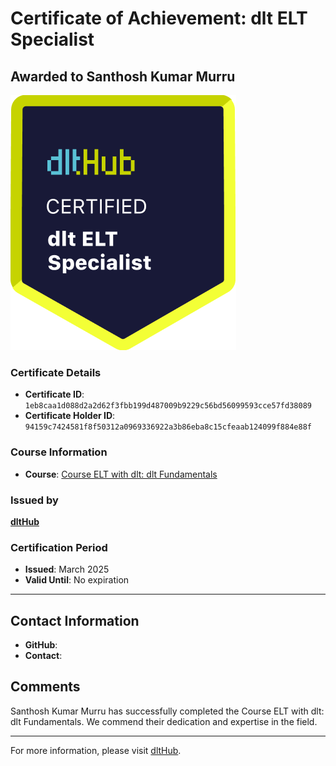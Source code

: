 
# Certificate of Achievement: dlt ELT Specialist

## Awarded to **Santhosh Kumar Murru**

![Course Image](../badges/dlt_ELT_specialist.png)

### Certificate Details
- **Certificate ID**: `1eb8caa1d088d2a2d62f3fbb199d487009b9229c56bd56099593cce57fd38089`
- **Certificate Holder ID**: `94159c7424581f8f50312a0969336922a3b86eba8c15cfeaab124099f884e88f`

### Course Information
- **Course**: [Course ELT with dlt: dlt Fundamentals](https://github.com/dlt-hub/dlthub-education/tree/main/courses/dlt_fundamentals_dec_2024)

### Issued by
[**dltHub**](https://dlthub.com/) 

### Certification Period
- **Issued**: March 2025
- **Valid Until**: No expiration

---

## Contact Information
- **GitHub**: 
- **Contact**: 

## Comments
Santhosh Kumar Murru has successfully completed the Course ELT with dlt: dlt Fundamentals. We commend their dedication and expertise in the field.

---

For more information, please visit [dltHub](https://dlthub.com/).
    